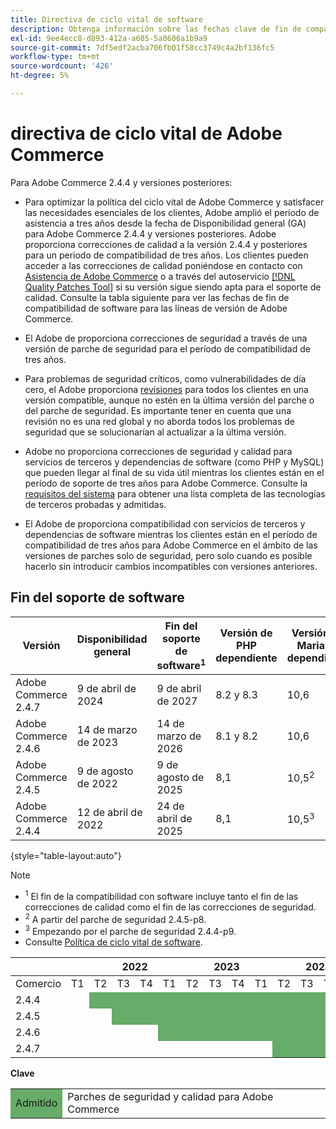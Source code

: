 ```yaml
---
title: Directiva de ciclo vital de software
description: Obtenga información sobre las fechas clave de fin de compatibilidad de software para las versiones de Adobe Commerce.
exl-id: 9ee4ecc8-d893-412a-a605-5a8606a1b9a9
source-git-commit: 7df5edf2acba706fb01f58cc3749c4a2bf136fc5
workflow-type: tm+mt
source-wordcount: '426'
ht-degree: 5%

---
```



# directiva de ciclo vital de Adobe Commerce

Para Adobe Commerce 2.4.4 y versiones posteriores:

- Para optimizar la política del ciclo vital de Adobe Commerce y satisfacer las necesidades esenciales de los clientes, Adobe amplió el período de asistencia a tres años desde la fecha de Disponibilidad general (GA) para Adobe Commerce 2.4.4 y versiones posteriores. Adobe proporciona correcciones de calidad a la versión 2.4.4 y posteriores para un periodo de compatibilidad de tres años. Los clientes pueden acceder a las correcciones de calidad poniéndose en contacto con [Asistencia de Adobe Commerce](https://experienceleague.adobe.com/docs/commerce-knowledge-base/kb/help-center-guide/magento-help-center-user-guide.html) o a través del autoservicio [[!DNL Quality Patches Tool]](https://experienceleague.adobe.com/tools/commerce-quality-patches/index.html) si su versión sigue siendo apta para el soporte de calidad. Consulte la tabla siguiente para ver las fechas de fin de compatibilidad de software para las líneas de versión de Adobe Commerce.

- El Adobe de proporciona correcciones de seguridad a través de una versión de parche de seguridad para el período de compatibilidad de tres años.

- Para problemas de seguridad críticos, como vulnerabilidades de día cero, el Adobe proporciona [revisiones](https://support.magento.com/hc/en-us/sections/360003869892-Known-issues-patches-attached-) para todos los clientes en una versión compatible, aunque no estén en la última versión del parche o del parche de seguridad. Es importante tener en cuenta que una revisión no es una red global y no aborda todos los problemas de seguridad que se solucionarían al actualizar a la última versión.

- Adobe no proporciona correcciones de seguridad y calidad para servicios de terceros y dependencias de software (como PHP y MySQL) que pueden llegar al final de su vida útil mientras los clientes están en el período de soporte de tres años para Adobe Commerce. Consulte la [requisitos del sistema](../installation/system-requirements.md) para obtener una lista completa de las tecnologías de terceros probadas y admitidas.

- El Adobe de proporciona compatibilidad con servicios de terceros y dependencias de software mientras los clientes están en el período de compatibilidad de tres años para Adobe Commerce en el ámbito de las versiones de parches solo de seguridad, pero solo cuando es posible hacerlo sin introducir cambios incompatibles con versiones anteriores.

## Fin del soporte de software

| Versión | Disponibilidad general | Fin del soporte de software<sup>1</sup> | Versión de PHP dependiente | Versión de MariaDB dependiente |
|----------------------|----------------------|-------------------------------------|-----------------------|------------------------------|
| Adobe Commerce 2.4.7 | 9 de abril de 2024 | 9 de abril de 2027 | 8.2 y 8.3 | 10,6 |
| Adobe Commerce 2.4.6 | 14 de marzo de 2023 | 14 de marzo de 2026 | 8.1 y 8.2 | 10,6 |
| Adobe Commerce 2.4.5 | 9 de agosto de 2022 | 9 de agosto de 2025 | 8,1 | 10,5<sup>2</sup> |
| Adobe Commerce 2.4.4 | 12 de abril de 2022 | 24 de abril de 2025 | 8,1 | 10,5<sup>3</sup> |

{style="table-layout:auto"}

>[!NOTE]
>
>- <sup>1</sup> El fin de la compatibilidad con software incluye tanto el fin de las correcciones de calidad como el fin de las correcciones de seguridad.
>- <sup>2</sup> A partir del parche de seguridad 2.4.5-p8.
>- <sup>3</sup> Empezando por el parche de seguridad 2.4.4-p9.
>- Consulte [Política de ciclo vital de software](https://www.adobe.com/content/dam/cc/en/legal/terms/enterprise/pdfs/Adobe-Commerce-Software-Lifecycle-Policy.pdf).

<table style="table-layout:auto">
<thead>
  <tr>
    <th colspan="2"></th>
    <th colspan="4">2022</th>
    <th colspan="4">2023</th>
    <th colspan="4">2024</th>
    <th colspan="4">2025</th>
    <th colspan="4">2026</th>
    <th colspan="4">2027</th>
  </tr>
</thead>
<tbody>
  <tr>
    <td>Comercio</td>
    <td>T1</td>
    <td>T2</td>
    <td>T3</td>
    <td>T4</td>
    <td>T1</td>
    <td>T2</td>
    <td>T3</td>
    <td>T4</td>
    <td>T1</td>
    <td>T2</td>
    <td>T3</td>
    <td>T4</td>
    <td>T1</td>
    <td>T2</td>
    <td>T3</td>
    <td>T4</td>
    <td>T1</td>
    <td>T2</td>
    <td>T3</td>
    <td>T4</td>
    <td>T1</td>
    <td>T2</td>
    <td>T3</td>
    <td>T4</td>
  </tr>
  <tr>
    <td>2.4.4</td>
    <td></td>
    <td colspan="13" style="background-color:#67ac68;"></td>
    <td colspan="10"></td>
  </tr>
  <tr>
    <td>2.4.5</td>
    <td colspan="2"></td>
    <td colspan="13" style="background-color:#67ac68;"></td>
    <td colspan="9"></td>
  </tr>
  <tr>
    <td>2.4.6</td>
    <td colspan="4"></td>
    <td colspan="13" style="background-color:#67ac68;"></td>
    <td colspan="8"></td>
  </tr>
  <tr>
    <td>2.4.7</td>
    <td colspan="9"></td>
    <td colspan="13" style="background-color:#67ac68;"></td>
    <td colspan="2"></td>
  </tr>
</tbody>
</table>

**Clave**

<table style="table-layout:auto">
 <tbody>
  <tr>
   <td style="background-color:#67ac68;">Admitido</td>
   <td>Parches de seguridad y calidad para Adobe Commerce</td>
  </tr>
  <!-- <tr>
   <td style="background-color:#cd3c3c;">End of software support</td>
   <td>Version that has reached end of software support.</td>
  </tr>
 </tbody> -->
</table>
